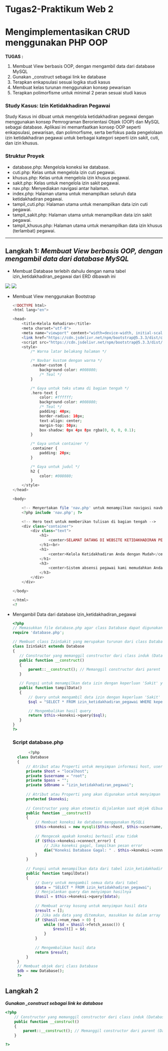 # Tugas2-Praktikum Web 2
# Mengimplementasikan CRUD menggunakan PHP OOP

<b>TUGAS :</b>
1. Membuat View berbasis OOP, dengan mengambil data dari database MySQL
2. Gunakan _construct sebagai link ke database
3. Terapkan enkapsulasi sesuai logika studi kasus
4. Membuat kelas turunan menggunakan konsep pewarisan
5. Terapkan polimorfisme untuk minimal 2 peran sesuai studi kasus
### Study Kasus: Izin Ketidakhadiran Pegawai
Study Kasus ini dibuat untuk mengelola ketidakhadiran pegawai dengan menggunakan konsep Pemrograman Berorientasi Objek (OOP) dan MySQL sebagai database. Aplikasi ini memanfaatkan konsep OOP seperti enkapsulasi, pewarisan, dan polimorfisme, serta berfokus pada pengelolaan izin ketidakhadiran pegawai untuk berbagai kategori seperti izin sakit, cuti, dan izin khusus.

### Struktur Proyek
- database.php: Mengelola koneksi ke database.
- cuti.php: Kelas untuk mengelola izin cuti pegawai.
- khusus.php: Kelas untuk mengelola izin khusus pegawai.
- sakit.php: Kelas untuk mengelola izin sakit pegawai.
- nav.php: Menyediakan navigasi antar halaman.
- index.php: Halaman utama untuk menampilkan seluruh data ketidakhadiran pegawai.
- tampil_cuti.php: Halaman utama untuk menampilkan data izin cuti pegawai.
- tampil_sakit.php: Halaman utama untuk menampilkan data izin sakit pegawai.
- tampil_khusus.php: Halaman utama untuk menampilkan data izin khusus (terlambat) pegawai.

<hr>

<h2> Langkah 1: <i>Membuat View berbasis OOP, dengan mengambil data dari database MySQL</i></h2> 

- Membuat Database terlebih dahulu dengan nama tabel izin_ketidakhadiran_pegawai dari ERD dibawah ini
<img src ='https://github.com/user-attachments/assets/d4a89a08-724a-45c9-baba-bd45b2aea19a'>

<img src ='https://github.com/user-attachments/assets/e8b20110-bd66-46ad-a9c5-15bd1367f280'>

- Membuat View menggunakan Bootstrap

    ```php
    <!DOCTYPE html>
    <html lang="en">
    
    <head>
        <title>Kelola Kehadiran</title>
        <meta charset="utf-8">
        <meta name="viewport" content="width=device-width, initial-scale=1">
        <link href="https://cdn.jsdelivr.net/npm/bootstrap@5.3.3/dist/css/bootstrap.min.css" rel="stylesheet">
        <script src="https://cdn.jsdelivr.net/npm/bootstrap@5.3.3/dist/js/bootstrap.bundle.min.js"></script>
        <style>
            /* Warna latar belakang halaman */
    
            /* Navbar kustom dengan warna */
            .navbar-custom {
                background-color: #008080;
                /* Teal */
            }
    
            /* Gaya untuk teks utama di bagian tengah */
            .hero-text {
                color: #ffffff;
                background-color: #008080;
                /* Teal */
                padding: 40px;
                border-radius: 10px;
                text-align: center;
                margin-top: 50px;
                box-shadow: 0px 4px 8px rgba(0, 0, 0, 0.1);
            }
    
            /* Gaya untuk container */
            .container {
                padding: 20px;
            }
    
            /* Gaya untuk judul */
            h2 {
                color: #008080;
            }
        </style>
    </head>
    
    <body>
    
        <!-- Menyertakan file 'nav.php' untuk menampilkan navigasi navbar -->
        <?php include 'nav.php'; ?>
    
        <!-- Hero text untuk memberikan tulisan di bagian tengah -->
        <div class="container">
            <div class="text">
                <h1>
                    <center>SELAMAT DATANG DI WEBSITE KETIDAKHADIRAN PEGAWAI</center>
                </h1><br>
                <h1>
                    <center>Kelola Ketidakhadiran Anda dengan Mudah</center>
                </h1>
                <h3>
                    <center>Sistem absensi pegawai kami memudahkan Anda dalam mengelola cuti, izin, dan kehadiran dengan lebih efisien dan terstruktur.</center>
                </h3>
            </div>
        </div>
    
    </body>
    
    </html>
    <?
    ```

- Mengambil Data dari database izin_ketidakhadiran_pegawai

     ```php
    <?php
    // Memasukkan file database.php agar class Database dapat digunakan
    require 'database.php';
    
    // Membuat class IzinSakit yang merupakan turunan dari class Database
    class IzinSakit extends Database
    {
        // Constructor yang memanggil constructor dari class induk (Database)
        public function __construct()
        {
            parent::__construct(); // Memanggil constructor dari parent (Database)
        }
    
        // Fungsi untuk menampilkan data izin dengan keperluan 'Sakit' yang diusulkan oleh 'Galih'
        public function tampilData()
        {
            // Query untuk mengambil data izin dengan keperluan 'Sakit' dan nama_pengusul 'Galih'
            $sql = "SELECT * FROM izin_ketidakhadiran_pegawai WHERE keperluan = 'Sakit' and nama_pengusul ='Galih'";
    
            // Mengembalikan hasil query
            return $this->koneksi->query($sql);
        }
    }
    ?>
     ```

     <h3>Script database.php</h3>

     
  ```php
         <?php
    class Database
    {
        // Atribut atau Properti untuk menyimpan informasi host, username, password, dan nama database
        private $host = "localhost";
        private $username = "root";
        private $pass = "";
        private $dbname = "izin_ketidakhadiran_pegawai";
    
        // Atribut atau Properti yang akan digunakan untuk menyimpan koneksi ke database
        protected $koneksi;
    
        // Constructor yang akan otomatis dijalankan saat objek dibuat
        public function __construct()
        {
            // Membuat koneksi ke database menggunakan MySQLi
            $this->koneksi = new mysqli($this->host, $this->username, $this->pass, $this->dbname);
    
            // Mengecek apakah koneksi berhasil atau tidak
            if ($this->koneksi->connect_error) {
                // Jika koneksi gagal, tampilkan pesan error
                die("Koneksi Database Gagal: " . $this->koneksi->connect_error);
            }
        }
    
        // Fungsi untuk menampilkan data dari tabel izin_ketidakhadiran_pegawai
        public function tampilData()
        {
            // Query untuk mengambil semua data dari tabel
            $data = "SELECT * FROM izin_ketidakhadiran_pegawai";
            // Menjalankan query dan menyimpan hasilnya
            $hasil = $this->koneksi->query($data);
    
            // Membuat array kosong untuk menyimpan hasil data
            $result = [];
            // Jika ada data yang ditemukan, masukkan ke dalam array
            if ($hasil->num_rows > 0) {
                while ($d = $hasil->fetch_assoc()) {
                    $result[] = $d;
                }
            }
    
            // Mengembalikan hasil data
            return $result;
        }
    }
    // Membuat objek dari class Database
    $db = new Database();
    ?>
  ```

<h2> Langkah 2 </h2>
<b><i>Gunakan _construct sebagai link ke database</i></b>

```php
<?php
    // Constructor yang memanggil constructor dari class induk (Database)
    public function __construct()
    {
        parent::__construct(); // Memanggil constructor dari parent (Database)
    }

?>
```
